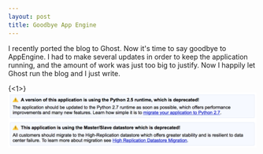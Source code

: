```yaml
---
layout: post
title: Goodbye App Engine
---
```



I recently ported the blog to Ghost. Now it's time to say goodbye to AppEngine. I had to make several updates in order to keep the application running, and the amount of work was just too big to justify. Now I happily let Ghost run the blog and I just write.

{<1>}![](/images/app-engine-deprecated.png)
